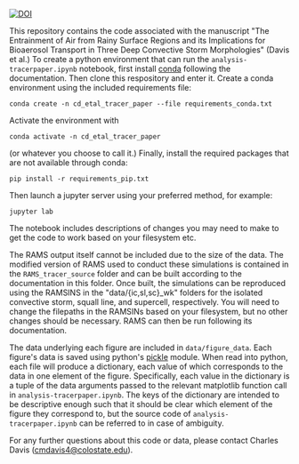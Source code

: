 [![DOI](https://zenodo.org/badge/1000466273.svg)](https://doi.org/10.5281/zenodo.15659853)

This repository contains the code associated with the manuscript "The Entrainment of Air from Rainy Surface Regions and its Implications for Bioaerosol Transport in Three Deep Convective Storm Morphologies" (Davis et al.) To create a python environment that can run the `analysis-tracerpaper.ipynb` notebook, first install [conda](https://anaconda.org/anaconda/conda) following the documentation. Then clone this respository and enter it. Create a conda environment using the included requirements file:
```
conda create -n cd_etal_tracer_paper --file requirements_conda.txt
```
Activate the environment with
```
conda activate -n cd_etal_tracer_paper
```
(or whatever you choose to call it.) Finally, install the required packages that are not available through conda:
```
pip install -r requirements_pip.txt
```
Then launch a jupyter server using your preferred method, for example:
```
jupyter lab
```
The notebook includes descriptions of changes you may need to make to get the code to work based on your filesystem etc.

The RAMS output itself cannot be included due to the size of the data. The modified version of RAMS used to conduct these simulations is contained in the `RAMS_tracer_source` folder and can be built according to the documentation in this folder. Once built, the simulations can be reproduced using the RAMSINS in the "data/{ic,sl,sc}_wk" folders for the isolated convective storm, squall line, and supercell, respectively. You will need to change the filepaths in the RAMSINs based on your filesystem, but no other changes should be necessary. RAMS can then be run following its documentation.

The data underlying each figure are included in `data/figure_data`. Each figure's data
is saved using python's [pickle](https://docs.python.org/3/library/pickle.html) module. When read into python, each file will produce a dictionary, each value of which corresponds to the data in one element of the figure. Specifically, each value in the dictionary is a tuple of the data arguments passed to the relevant matplotlib function call in `analysis-tracerpaper.ipynb`. The keys of the dictionary are intended to be descriptive enough such that it should be clear which element of the figure they correspond to, but the source code of `analysis-tracerpaper.ipynb` can be referred to in case of ambiguity.

For any further questions about this code or data, please contact Charles Davis (cmdavis4@colostate.edu).